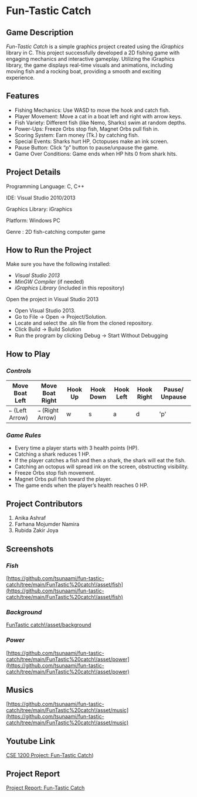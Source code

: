 # Fun-Tastic Catch

## Game Description

*Fun-Tastic Catch* is a simple graphics project created using the *iGraphics* library in C. This project successfully developed a 2D fishing game with engaging mechanics and interactive gameplay. Utilizing the iGraphics library, the game displays real-time visuals and animations, including moving fish and a rocking boat, providing a smooth and exciting experience.


## Features
- Fishing Mechanics: Use WASD to move the hook and catch fish.
- Player Movement: Move a cat in a boat left and right with arrow keys.
- Fish Variety: Different fish (like Nemo, Sharks) swim at random depths.
- Power-Ups: Freeze Orbs stop fish, Magnet Orbs pull fish in.
- Scoring System: Earn money (Tk.) by catching fish.
- Special Events: Sharks hurt HP, Octopuses make an ink screen.
- Pause Button: Click “p” button to pause/unpause the game.
- Game Over Conditions: Game ends when HP hits 0 from shark hits.




## Project Details
Programming Language: C, C++

IDE: Visual Studio 2010/2013

Graphics Library: iGraphics

Platform: Windows PC

Genre : 2D fish-catching computer game


## How to Run the Project

Make sure you have the following installed:
- *Visual Studio 2013*
- *MinGW Compiler* (if needed)
- *iGraphics Library* (included in this repository)


Open the project in Visual Studio 2013
- Open Visual Studio 2013.
- Go to File → Open → Project/Solution.
- Locate and select the .sln file from the cloned repository.
- Click Build → Build Solution
- Run the program by clicking Debug → Start Without Debugging


## How to Play

### *Controls*
| Move Boat Left | Move Boat Right | Hook Up       |  Hook Down | Hook Left |  Hook Right | Pause/ Unpause |
|----------------|-----------------|---------------|------------|-----------|-------------|----------------|
|`←` (Left Arrow)|`→` (Right Arrow)|      w      |     s    |    a    |     d     |      'p'       |



### *Game Rules*

- Every time a player starts with 3 health points (HP).
- Catching a shark reduces 1 HP.
- If the player catches a fish and then a shark, the shark will eat the fish.
- Catching an octopus will spread ink on the screen, obstructing visibility.
- Freeze Orbs stop fish movement.
- Magnet Orbs pull fish toward the player.
- The game ends when the player’s health reaches 0 HP.



## Project Contributors

1. Anika Ashraf
2. Farhana Mojumder Namira
3. Rubida Zakir Joya


## Screenshots

### *Fish*
[https://github.com/tsunaami/fun-tastic-catch/tree/main/FunTastic%20catch!/asset/fish](https://github.com/tsunaami/fun-tastic-catch/tree/main/FunTastic%20catch!/asset/fish)

### *Background*
[FunTastic catch!/asset/background](https://github.com/tsunaami/fun-tastic-catch/tree/main/FunTastic%20catch!/asset/background)

### *Power*
[https://github.com/tsunaami/fun-tastic-catch/tree/main/FunTastic%20catch!/asset/power](https://github.com/tsunaami/fun-tastic-catch/tree/main/FunTastic%20catch!/asset/power)

## Musics
[https://github.com/tsunaami/fun-tastic-catch/tree/main/FunTastic%20catch!/asset/music](https://github.com/tsunaami/fun-tastic-catch/tree/main/FunTastic%20catch!/asset/music)


## Youtube Link
[CSE 1200 Project: Fun-Tastic Catch](https://www.youtube.com/watch?v=-IdUzCOdpAo))

## Project Report
[Project Report: Fun-Tastic Catch](https://drive.google.com/drive/u/1/my-drive)
